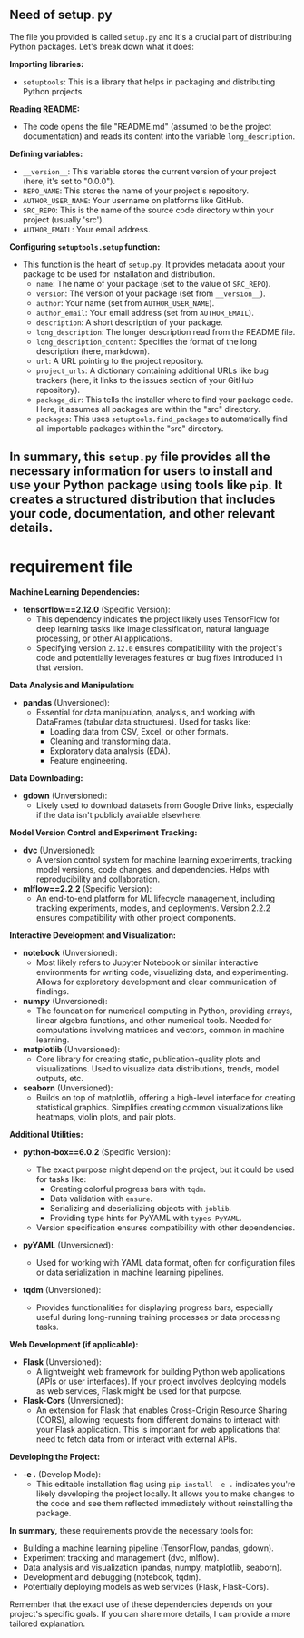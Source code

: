 
## Need of setup. py 

The file you provided is called `setup.py` and it's a crucial part of distributing Python packages. Let's break down what it does:

**Importing libraries:**

* `setuptools`: This is a library that helps in packaging and distributing Python projects.

**Reading README:**

* The code opens the file "README.md" (assumed to be the project documentation) and reads its content into the variable `long_description`.

**Defining variables:**

* `__version__`: This variable stores the current version of your project (here, it's set to "0.0.0").
* `REPO_NAME`: This stores the name of your project's repository.
* `AUTHOR_USER_NAME`: Your username on platforms like GitHub.
* `SRC_REPO`: This is the name of the source code directory within your project (usually 'src').
* `AUTHOR_EMAIL`: Your email address.

**Configuring `setuptools.setup` function:**

* This function is the heart of `setup.py`. It provides metadata about your package to be used for installation and distribution.
    * `name`: The name of your package (set to the value of `SRC_REPO`).
    * `version`: The version of your package (set from `__version__`).
    * `author`: Your name (set from `AUTHOR_USER_NAME`).
    * `author_email`: Your email address (set from `AUTHOR_EMAIL`).
    * `description`: A short description of your package.
    * `long_description`: The longer description read from the README file.
    * `long_description_content`: Specifies the format of the long description (here, markdown).
    * `url`: A URL pointing to the project repository.
    * `project_urls`: A dictionary containing additional URLs like bug trackers (here, it links to the issues section of your GitHub repository).
    * `package_dir`: This tells the installer where to find your package code. Here, it assumes all packages are within the "src" directory.
    * `packages`: This uses `setuptools.find_packages` to automatically find all importable packages within the "src" directory.

In summary, this `setup.py` file provides all the necessary information for users to install and use your Python package using tools like `pip`. It creates a structured distribution that includes your code, documentation, and other relevant details.
----------------------------------------------------------------------
# requirement file


**Machine Learning Dependencies:**

- **tensorflow==2.12.0** (Specific Version):
    - This dependency indicates the project likely uses TensorFlow for deep learning tasks like image classification, natural language processing, or other AI applications.
    - Specifying version `2.12.0` ensures compatibility with the project's code and potentially leverages features or bug fixes introduced in that version.

**Data Analysis and Manipulation:**

- **pandas** (Unversioned):
    - Essential for data manipulation, analysis, and working with DataFrames (tabular data structures). Used for tasks like:
        - Loading data from CSV, Excel, or other formats.
        - Cleaning and transforming data.
        - Exploratory data analysis (EDA).
        - Feature engineering.

**Data Downloading:**

- **gdown** (Unversioned):
    - Likely used to download datasets from Google Drive links, especially if the data isn't publicly available elsewhere.

**Model Version Control and Experiment Tracking:**

- **dvc** (Unversioned):
    - A version control system for machine learning experiments, tracking model versions, code changes, and dependencies. Helps with reproducibility and collaboration.
- **mlflow==2.2.2** (Specific Version):
    - An end-to-end platform for ML lifecycle management, including tracking experiments, models, and deployments. Version 2.2.2 ensures compatibility with other project components.

**Interactive Development and Visualization:**

- **notebook** (Unversioned):
    - Most likely refers to Jupyter Notebook or similar interactive environments for writing code, visualizing data, and experimenting. Allows for exploratory development and clear communication of findings.
- **numpy** (Unversioned):
    - The foundation for numerical computing in Python, providing arrays, linear algebra functions, and other numerical tools. Needed for computations involving matrices and vectors, common in machine learning.
- **matplotlib** (Unversioned):
    - Core library for creating static, publication-quality plots and visualizations. Used to visualize data distributions, trends, model outputs, etc.
- **seaborn** (Unversioned):
    - Builds on top of matplotlib, offering a high-level interface for creating statistical graphics. Simplifies creating common visualizations like heatmaps, violin plots, and pair plots.

**Additional Utilities:**

- **python-box==6.0.2** (Specific Version):
    - The exact purpose might depend on the project, but it could be used for tasks like:
        - Creating colorful progress bars with `tqdm`.
        - Data validation with `ensure`.
        - Serializing and deserializing objects with `joblib`.
        - Providing type hints for PyYAML with `types-PyYAML`.
    - Version specification ensures compatibility with other dependencies.

- **pyYAML** (Unversioned):
    - Used for working with YAML data format, often for configuration files or data serialization in machine learning pipelines.

- **tqdm** (Unversioned):
    - Provides functionalities for displaying progress bars, especially useful during long-running training processes or data processing tasks.

**Web Development (if applicable):**

- **Flask** (Unversioned):
    - A lightweight web framework for building Python web applications (APIs or user interfaces). If your project involves deploying models as web services, Flask might be used for that purpose.
- **Flask-Cors** (Unversioned):
    - An extension for Flask that enables Cross-Origin Resource Sharing (CORS), allowing requests from different domains to interact with your Flask application. This is important for web applications that need to fetch data from or interact with external APIs.

**Developing the Project:**

- **-e .** (Develop Mode):
    - This editable installation flag using `pip install -e .` indicates you're likely developing the project locally. It allows you to make changes to the code and see them reflected immediately without reinstalling the package.

**In summary,** these requirements provide the necessary tools for:

- Building a machine learning pipeline (TensorFlow, pandas, gdown).
- Experiment tracking and management (dvc, mlflow).
- Data analysis and visualization (pandas, numpy, matplotlib, seaborn).
- Development and debugging (notebook, tqdm).
- Potentially deploying models as web services (Flask, Flask-Cors).

Remember that the exact use of these dependencies depends on your project's specific goals. If you can share more details, I can provide a more tailored explanation.